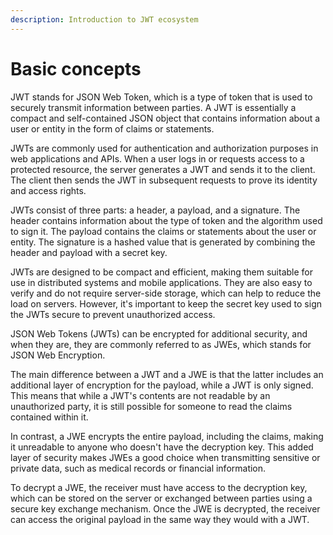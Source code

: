 ```yaml
---
description: Introduction to JWT ecosystem
---
```


# Basic concepts

JWT stands for JSON Web Token, which is a type of token that is used to securely transmit information between parties. A JWT is essentially a compact and self-contained JSON object that contains information about a user or entity in the form of claims or statements.

JWTs are commonly used for authentication and authorization purposes in web applications and APIs. When a user logs in or requests access to a protected resource, the server generates a JWT and sends it to the client. The client then sends the JWT in subsequent requests to prove its identity and access rights.

JWTs consist of three parts: a header, a payload, and a signature. The header contains information about the type of token and the algorithm used to sign it. The payload contains the claims or statements about the user or entity. The signature is a hashed value that is generated by combining the header and payload with a secret key.

JWTs are designed to be compact and efficient, making them suitable for use in distributed systems and mobile applications. They are also easy to verify and do not require server-side storage, which can help to reduce the load on servers. However, it's important to keep the secret key used to sign the JWTs secure to prevent unauthorized access.

JSON Web Tokens (JWTs) can be encrypted for additional security, and when they are, they are commonly referred to as JWEs, which stands for JSON Web Encryption.

The main difference between a JWT and a JWE is that the latter includes an additional layer of encryption for the payload, while a JWT is only signed. This means that while a JWT's contents are not readable by an unauthorized party, it is still possible for someone to read the claims contained within it.

In contrast, a JWE encrypts the entire payload, including the claims, making it unreadable to anyone who doesn't have the decryption key. This added layer of security makes JWEs a good choice when transmitting sensitive or private data, such as medical records or financial information.

To decrypt a JWE, the receiver must have access to the decryption key, which can be stored on the server or exchanged between parties using a secure key exchange mechanism. Once the JWE is decrypted, the receiver can access the original payload in the same way they would with a JWT.
